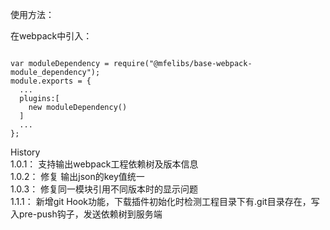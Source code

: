 
使用方法：

在webpack中引入：

```

var moduleDependency = require("@mfelibs/base-webpack-module_dependency");
module.exports = {
  ...
  plugins:[
    new moduleDependency()
  ]
  ...
};

```

History  
1.0.1： 支持输出webpack工程依赖树及版本信息  
1.0.2： 修复 输出json的key值统一  
1.0.3： 修复同一模块引用不同版本时的显示问题  
1.1.1： 新增git Hook功能，下载插件初始化时检测工程目录下有.git目录存在，写入pre-push钩子，发送依赖树到服务端
